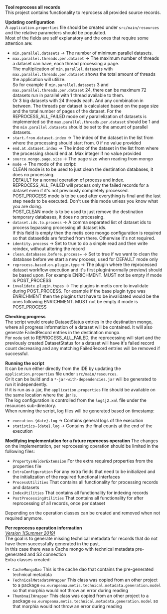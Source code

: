 **Tool reprocess all records**  
This project contains functionality to reprocess all provided source records.

**Updating configuration**  
A `application.properties` file should be created under `src/main/resources` and the relative parameters should be populated.  
Most of the fields are self explanatory and the ones that require some attention are:
- `min.parallel.datasets` -> The number of minimum parallel datasets.
- `max.parallel.threads.per.dataset` -> The maximum number of threads a dataset can have, each thread processing a page.  
The multiplication of `min.parallel.datasets` with `max.parallel.threads.per.dataset` shows the total amount of threads the application will utilize.  
So for example if `min.parallel.datasets` 3 and `max.parallel.threads.per.dataset` 24, there can be maximum 72 datasets run in parallel with 1 thread available to them.  
Or 3 big datasets with 24 threads each. And any combination in between. The threads per dataset is calculated based on the page size and the total number of pages of the dataset.
For the REPROCESS_ALL_FAILED mode only parallelization of datasets is implemented so the `max.parallel.threads.per.dataset` should be 1 and the `min.parallel.datasets` should be set to the amount of parallel datasets.
- `start.from.dataset.index` -> The index of the dataset in the list from where the processing should start from. 0 if no value provided
- `end.at.dataset.index` -> The index of the dataset in the list from where the processing should end at. Max integer if no value provided
- `source.mongo.page.size` -> The page size when reading from mongo
- `mode` -> The mode of the script:  
  CLEAN mode is to be used to just clean the destination databases, it does no processing.   
  DEFAULT for a normal operation of process and index.  
  REPROCESS_ALL_FAILED will process only the failed records for a dataset even if it's not previously completely processed.   
  POST_PROCESS mode is to be used after everything is final and the last step needs to be executed. Don't use this mode unless you know what you are doing.   
  POST_CLEAN mode is to be used to just remove the destination temporary databases, it does no processing.  
- `dataset.ids.to.process` -> A comma separated list of dataset ids to process bypassing processing all dataset ids.  
  If this field is empty then the metis core mongo configuration is required so that datasetIds are fetched from there. Otherwise it's not required.
- `identity.process` -> Set to true to do a simple read and then write reindex, without altering the record
- `clean.databases.before.process=` -> Set to true if we want to clean the database before we start a new process, used for DEFAULT mode only
- `reprocess.based.on.plugin.type` -> The plugin where the reprocessed dataset workflow execution and it's first plugin(normally preview) should be based upon. For example ENRICHMENT. MUST not be empty if mode is POST_PROCESS
- `invalidate.plugin.types` -> The plugins in metis core to invalidate during POST_PROCESS. For example if the base plugin type was ENRICHMENT then the plugins that have to be invalidated would be the ones following ENRICHMENT. MUST not be empty if mode is POST_PROCESS 

**Checking progress**  
The script would create DatasetStatus entries in the destination mongo, where all progress information of a dataset
will be contained. It will also generate FailedRecord entries in the destination mongo.  
For `mode` set to REPROCESS_ALL_FAILED, the reprocessing will start and the previously created DatasetStatus 
for a dataset will have it's failed record count decreasing and any matching FailedRecord entries will be removed if successful.

**Running the script**  
It can be run either directly from the IDE by updating the `application.properties` file under `src/main/resources`.  
Or it can be build and a `*-jar-with-dependencies.jar` will be generated to run it independently.  
If it is run as a .jar, the `application.properties` file should be available on the same location where the .jar is.  
The log configuration is controlled from the  `log4j2.xml` file under the resources sub-directory.  
When running the script, log files will be generated based on timestamp:
- `execution-{date}.log` -> Contains general logs of the execution
- `statistics-{date}.log` -> Contains the final counts at the end of the execution

**Modifying implementation for a future reprocess operation**
The changes on the implementation, per reprocessing operation should be limited in the following files:  
- `PropertysHolderExtension` For the extra required properties from the properties file
- `ExtraConfiguration` For any extra fields that need to be initialized and the initialization of the required 
functional interfaces
- `ProcessUtilities` That contains all functionality for processing records and datasets
- `IndexUtilities` That contains all functionality for indexing records
- `PostProcessingUtilities` That contains all functionality for after reprocessing of all records, once per dataset  

Depending on the operation classes can be created and removed when not required anymore.

**Per reprocess operation information**  
<u>*Version 1(Summer 2019)*</u>  
The goal is to generate missing technical metadata for records that do not have them successfully generated in the past.  
In this case there was a Cache mongo with technical metadata pre-generated and S3 connection  
Extra classes created:  
- `CacheMongoDao` This is the cache dao that contains the pre-generated technical metadata
- `TechnicalMetadataWrapper` This class was copied from an other project to a package `eu.europeana.metis.technical.metadata.generation.model` 
so that morphia would not throw an error during reading
- `ThumbnailWrapper` This class was copied from an other project to a package `eu.europeana.metis.technical.metadata.generation.model` 
so that morphia would not throw an error during reading
